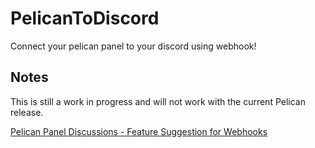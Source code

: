 # PelicanToDiscord
Connect your pelican panel to your discord using webhook!

## Notes
This is still a work in progress and will not work with the current Pelican release.

[Pelican Panel Discussions - Feature Suggestion for Webhooks](https://github.com/pelican-dev/panel/discussions/694)
